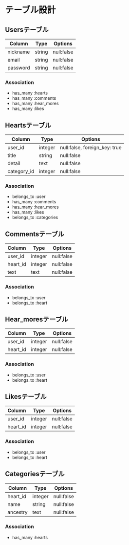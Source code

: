 # テーブル設計

## Usersテーブル

| Column   | Type   | Options    |
|--------- | ------ | ---------- |
| nickname | string | null:false |
| email    | string | null:false |
| password | string | null:false |

### Association

- has_many :hearts
- has_many :comments
- has_many :hear_mores
- has_many :likes

## Heartsテーブル

| Column      | Type    | Options                       |
| ----------- | ------- | ----------------------------- |
| user_id     | integer | null:false, foreign_key: true |
| title       | string  | null:false                    |
| detail      | text    | null:false                    |
| category_id | integer | null:false                   |

### Association

- belongs_to :user
- has_many :comments
- has_many :hear_mores
- has_many :likes
- belongs_to :categories

## Commentsテーブル

| Column   | Type    | Options    |
| -------- | ------- | ---------- |
| user_id  | integer | null:false |
| heart_id | integer | null:false |
| text     | text    | null:false |

### Association

- belongs_to :user
- belongs_to :heart

## Hear_moresテーブル

| Column   | Type    | Options    |
| -------- | ------- | ---------- |
| user_id  | integer | null:false |
| heart_id | integer | null:false |

### Association

- belongs_to :user
- belongs_to :heart

## Likesテーブル

| Column   | Type    | Options    |
| -------- | ------- | ---------- |
| user_id  | integer | null:false |
| heart_id | integer | null:false |

### Association

- belongs_to :user
- belongs_to :heart

## Categoriesテーブル

| Column   | Type    | Options    |
| -------- | ------- | ---------- |
| heart_id | integer | null:false |
| name     | string  | null:false |
| ancestry | text    | null:false |


### Association

- has_many :hearts